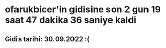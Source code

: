 # ofarukbicer'in gidisine son 2 gun 19 saat 47 dakika 36 saniye kaldi

## Gidis tarihi: 30.09.2022 :(